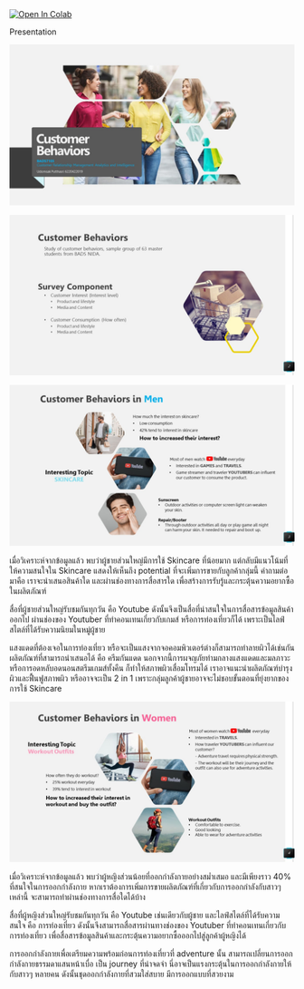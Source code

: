 
<a href="https://colab.research.google.com/github/Udomsak-Putthasri/BADS7105-CRM-Analytics/blob/main/Homework%2001%20-%20Analysis%20of%20Customer%20Behaviours/HW01_Costomer_Behaviors.ipynb">
  <img src="https://colab.research.google.com/assets/colab-badge.svg" alt="Open In Colab"/>
</a>

Presentation

![alt text](https://github.com/Udomsak-Putthasri/BADS7105-CRM-Analytics/blob/main/Homework%2001%20-%20Analysis%20of%20Customer%20Behaviours/Present%20Page1.jpg?raw=true)

![alt text](https://github.com/Udomsak-Putthasri/BADS7105-CRM-Analytics/blob/main/Homework%2001%20-%20Analysis%20of%20Customer%20Behaviours/Present%20Page2.jpg?raw=true)

![alt text](https://github.com/Udomsak-Putthasri/BADS7105-CRM-Analytics/blob/main/Homework%2001%20-%20Analysis%20of%20Customer%20Behaviours/Present%20Page3.jpg?raw=true)

เมื่อวิเคราะห์จากข้อมูลแล้ว พบว่าผู้ชายส่วนใหญ่มีการใช้ Skincare ที่น้อยมาก แต่กลับมีแนวโน้มที่ให้ความสนใจใน Skincare แสดงให้เห็นถึง potential ที่จะเพิ่มการขายกับลูกค้ากลุ่มนี้ คำถามต่อมาคือ เราจะนำเสนอสินค้าใด และผ่านช่องทางการสื่อสารใด เพื่อสร้างการรับรู้และกระตุ้นความอยากซื้อในผลิตภัณฑ์ 

สื่อที่ผู้ชายส่วนใหญ่รับชมกันทุกวัน คือ Youtube ดังนั้นจึงเป็นสื่อที่น่าสนใจในการสื่อสารข้อมูลสินค้าออกไป ผ่านช่องของ Youtuber ที่ทำคอนเทนเกี่ยวกับเกมส์ หรือการท่องเที่ยวก็ได้ เพราะเป็นไลฟ์สไตล์ที่ได้รับความนิยมในหมู่ผู้ชาย

แสงแดดที่ต้องเจอในการท่องเที่ยว หรือจะเป็นแสงจากจอคอมพิวเตอร์ต่างก็สามารถทำลายผิวได้เช่นกัน ผลิตภัณฑ์ที่สามารถนำเสนอได้ คือ ครีมกันแดด นอกจากนี้การผจญภัยท่ามกลางแสงแดดและมลภาวะ หรือการอดหลับอดนอนสตรีมเกมส์ทั้งคืน ก็ทำให้สภาพผิวเสื่อมโทรมได้ เราอาจแนะนำผลิตภัณฑ์บำรุงผิวและฟื้นฟูสภาพผิว หรืออาจจะเป็น 2 in 1 เพราะกลุ่มลูกค้าผู้ชายอาจจะไม่ชอบขั้นตอนที่ยุ่งยากของการใช้ Skincare

![alt text](https://github.com/Udomsak-Putthasri/BADS7105-CRM-Analytics/blob/main/Homework%2001%20-%20Analysis%20of%20Customer%20Behaviours/Present%20Page4.jpg?raw=true)

เมื่อวิเคราะห์จากข้อมูลแล้ว พบว่าผู้หญิงส่วนน้อยที่ออกกำลังกายอย่างสม่ำเสมอ และมีเพียงราว 40% ที่สนใจในการออกกำลังกาย หากเราต้องการเพิ่มการขายผลิตภัณฑ์ที่เกี่ยวกับการออกกำลังกับสาวๆ เหล่านี้ จะสามารถทำผ่านช่องทางการสื่อใดได้บ้าง 

สื่อที่ผู้หญิงส่วนใหญ่รับชมกันทุกวัน คือ Youtube เช่นเดียวกับผู้ชาย และไลฟ์สไตล์ที่ได้รับความสนใจ คือ การท่องเที่ยว ดังนั้นจึงสามารถสื่อสารผ่านทางช่องของ Youtuber ที่ทำคอนเทนเกี่ยวกับการท่องเที่ยว เพื่อสื่อสารข้อมูลสินค้าและกระตุ้นความอยากซื้อออกไปสู่ลูกค้าผู้หญิงได้ 

การออกกำลังกายเพื่อเตรียมความพร้อมก่อนการท่องเที่ยวที่ adventure นั้น สามารถเปลี่ยนการออกกำลังกายธรรมดาแสนหน้าเบื่อ เป็น journey ที่น่าจดจำ นี่อาจเป็นแรงกระตุ้นในการออกกำลังกายให้กับสาวๆ หลายคน ดังนั้นชุดออกกำลังกายที่สวมใส่สบาย มีการออกแบบที่สวยงาม  




